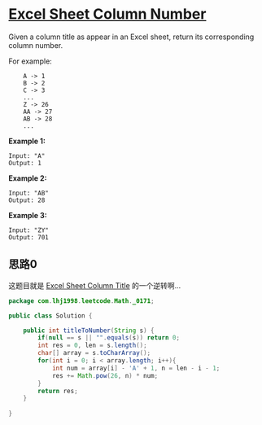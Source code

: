 # [Excel Sheet Column Number](https://leetcode.com/problems/excel-sheet-column-number/)

Given a column title as appear in an Excel sheet, return its corresponding column number.

For example:

```
    A -> 1
    B -> 2
    C -> 3
    ...
    Z -> 26
    AA -> 27
    AB -> 28 
    ...
```

**Example 1:**

```
Input: "A"
Output: 1
```

**Example 2:**

```
Input: "AB"
Output: 28
```

**Example 3:**

```
Input: "ZY"
Output: 701
```

## 思路0

这题目就是 [Excel Sheet Column Title](../0168/README.md) 的一个逆转啊...

```java
package com.lhj1998.leetcode.Math._0171;

public class Solution {

    public int titleToNumber(String s) {
        if(null == s || "".equals(s)) return 0;
        int res = 0, len = s.length();
        char[] array = s.toCharArray();
        for(int i = 0; i < array.length; i++){
            int num = array[i] - 'A' + 1, n = len - i - 1;
            res += Math.pow(26, n) * num;
        }
        return res;
    }
    
}

```


